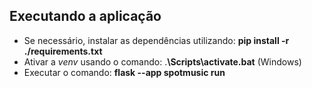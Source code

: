 ## Executando a aplicação
- Se necessário, instalar as dependências utilizando: **pip install -r ./requirements.txt**
- Ativar a *venv* usando o comando: .**\Scripts\activate.bat** (Windows)
- Executar o comando: **flask --app spotmusic run**